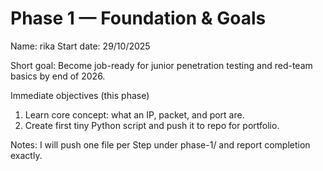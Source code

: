 # Phase 1 — Foundation & Goals

Name: rika
Start date: 29/10/2025

Short goal:
Become job-ready for junior penetration testing and red-team basics by end of 2026.

Immediate objectives (this phase)
1. Learn core concept: what an IP, packet, and port are.
2. Create first tiny Python script and push it to repo for portfolio.

Notes:
I will push one file per Step under phase-1/ and report completion exactly.
